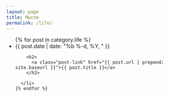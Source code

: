 ```yaml
---
layout: page
title: Мысли
permalink: /life/
---
```


<!-- Yandex.Metrika counter -->
<script type="text/javascript" >
    (function (d, w, c) {
        (w[c] = w[c] || []).push(function() {
            try {
                w.yaCounter50754892 = new Ya.Metrika2({
                    id:50754892,
                    clickmap:true,
                    trackLinks:true,
                    accurateTrackBounce:true,
                    webvisor:true
                });
            } catch(e) { }
        });

        var n = d.getElementsByTagName("script")[0],
            s = d.createElement("script"),
            f = function () { n.parentNode.insertBefore(s, n); };
        s.type = "text/javascript";
        s.async = true;
        s.src = "https://mc.yandex.ru/metrika/tag.js";

        if (w.opera == "[object Opera]") {
            d.addEventListener("DOMContentLoaded", f, false);
        } else { f(); }
    })(document, window, "yandex_metrika_callbacks2");
</script>
<noscript><div><img src="https://mc.yandex.ru/watch/50754892" style="position:absolute; left:-9999px;" alt="" /></div></noscript>
<!-- /Yandex.Metrika counter -->

<div class="home">

  <ul class="post-list">
    {% for post in category.life %}
      <li>
        <span class="post-meta">{{ post.date | date: "%b %-d, %Y, " }} <a class="post-meta" href="{{ post.url | prepend: site.baseurl }}#disqus_thread"></a></span>
        
        <h2>
          <a class="post-link" href="{{ post.url | prepend: site.baseurl }}">{{ post.title }}</a>
        </h2>
        
      </li>
    {% endfor %}
  </ul>


</div>
